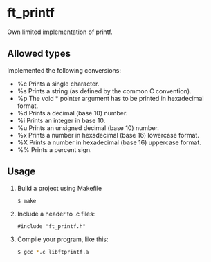 # ft_printf
Own limited implementation of printf.

## Allowed types
Implemented the following conversions:
- %c Prints a single character.
- %s Prints a string (as defined by the common C convention).
- %p The void * pointer argument has to be printed in hexadecimal format.
- %d Prints a decimal (base 10) number.
- %i Prints an integer in base 10.
- %u Prints an unsigned decimal (base 10) number.
- %x Prints a number in hexadecimal (base 16) lowercase format.
- %X Prints a number in hexadecimal (base 16) uppercase format.
- %% Prints a percent sign.

## Usage
1. Build a project using Makefile

   ```sh
   $ make
   ```

2. Include a header to .c files:

    ```
   #include "ft_printf.h"
   ```

3. Compile your program, like this:

   ```sh
   $ gcc *.c libftprintf.a
   ```
